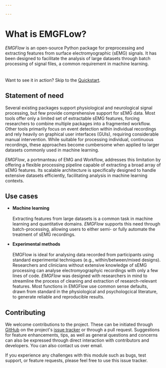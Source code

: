 ```yaml
---

---
```


# What is EMGFLow?

_EMGFlow_ is an open-source Python package for preprocessing and extracting features from surface electromyographic (sEMG) signals. It has been designed to facilitate the analysis of large datasets through batch processing of signal files, a common requirement in machine learning.

<div class="tip custom-block" style="padding-top: 8px">

Want to see it in action? Skip to the [Quickstart](processing-steps).

</div>

## Statement of need

Several existing packages support physiological and neurological signal processing, but few provide comprehensive support for sEMG data. Most tools offer only a limited set of extractable sEMG features, forcing researchers to combine multiple packages into a fragmented workflow. Other tools primarily focus on event detection within individual recordings and rely heavily on graphical user interfaces (GUIs), requiring considerable manual intervention. While suitable for processing individual, continuous recordings, these approaches become cumbersome when applied to larger datasets commonly used in machine learning.

_EMGFlow_, a portmanteau of EMG and Workflow, addresses this limitation by offering a flexible processing pipeline capable of extracting a broad array of sEMG features. Its scalable architecture is specifically designed to handle extensive datasets efficiently, facilitating analysis in machine learning contexts.

## Use cases

- **Machine learning** <br><br>Extracting features from large datasets is a common task in machine learning and quantitative domains. _EMGFlow_ supports this need through batch-processing, allowing users to either semi- or fully automate the treatment of sEMG recordings.

- **Experimental methods** <br><br> EMGFlow is ideal for analysing data recorded from participants using standard experimental techniques (e.g., within/between/mixed designs). Researchers and clinicians without extensive knowledge of sEMG processing can analyse electromyographyic recordings with only a few lines of code. _EMGFlow_ was designed with researchers in mind to streamline the process of cleaning and extraction of research-relevant features. Most functions in EMGFlow use common sense defaults, drawn from standard in the physiological and psychologcical literature, to generate reliable and reproducible results.

## Contributing

We welcome contributions to the project. These can be initiated through [GitHub](https://github.com/WiIIson/EMGFlow-Python-Package) on the project's [issue tracker](https://github.com/WiIIson/EMGFlow-Python-Package/issues) or through a pull request. Suggestions for feature enhancements, tips, as well as general questions and concerns can also be expressed through direct interaction with contributors and developers. You can also contact us over email.

If you experience any challenges with this module such as bugs, test support, or feature requests, please feel free to use this issue tracker.